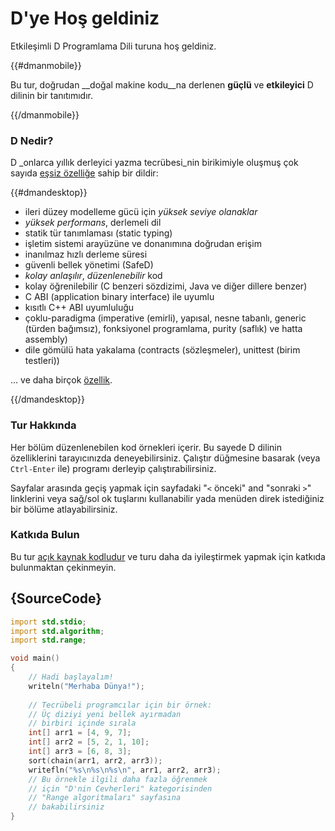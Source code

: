 # D'ye Hoş geldiniz

Etkileşimli D Programlama Dili turuna hoş geldiniz.

{{#dmanmobile}}

Bu tur, doğrudan __doğal makine kodu__na derlenen __güçlü__ ve __etkileyici__ D dilinin bir tanıtımıdır.

{{/dmanmobile}}

### D Nedir?

D _onlarca yıllık derleyici yazma tecrübesi_nin birikimiyle oluşmuş çok sayıda [eşsiz özelliğe](http://dlang.org/overview.html) sahip bir dildir:

{{#dmandesktop}}

- ileri düzey modelleme gücü için _yüksek seviye olanaklar_
- _yüksek performans_, derlemeli dil
- statik tür tanımlaması (static typing)
- işletim sistemi arayüzüne ve donanımına doğrudan erişim
- inanılmaz hızlı derleme süresi
- güvenli bellek yönetimi (SafeD)
- _kolay anlaşılır_, _düzenlenebilir_ kod
- kolay öğrenilebilir (C benzeri sözdizimi, Java ve diğer dillere benzer)
- C ABI (application binary interface) ile uyumlu
- kısıtlı C++ ABI uyumluluğu
- çoklu-paradigma (imperative (emirli), yapısal, nesne tabanlı, generic (türden bağımsız), fonksiyonel programlama, purity (saflık) ve hatta assembly)
- dile gömülü hata yakalama (contracts (sözleşmeler), unittest (birim testleri))

... ve daha birçok [özellik](http://dlang.org/overview.html).

{{/dmandesktop}}

### Tur Hakkında

Her bölüm düzenlenebilen kod örnekleri içerir. Bu sayede D dilinin özelliklerini tarayıcınızda deneyebilirsiniz. Çalıştır düğmesine basarak (veya `Ctrl-Enter` ile) programı derleyip çalıştırabilirsiniz.

Sayfalar arasında geçiş yapmak için sayfadaki "`<` önceki" and "sonraki `>`" linklerini veya sağ/sol ok tuşlarını kullanabilir yada menüden direk istediğiniz bir bölüme atlayabilirsiniz.

### Katkıda Bulun

Bu tur [açık kaynak kodludur](https://github.com/dlang-tour) ve turu daha da iyileştirmek yapmak için katkıda bulunmaktan çekinmeyin.

## {SourceCode}

```d
import std.stdio;
import std.algorithm;
import std.range;

void main()
{
    // Hadi başlayalım!
    writeln("Merhaba Dünya!");
    
    // Tecrübeli programcılar için bir örnek:
    // Üç diziyi yeni bellek ayırmadan
    // birbiri içinde sırala
    int[] arr1 = [4, 9, 7];
    int[] arr2 = [5, 2, 1, 10];
    int[] arr3 = [6, 8, 3];
    sort(chain(arr1, arr2, arr3));
    writefln("%s\n%s\n%s\n", arr1, arr2, arr3);
    // Bu örnekle ilgili daha fazla öğrenmek
    // için "D'nin Cevherleri" kategorisinden
    // "Range algoritmaları" sayfasına
	// bakabilirsiniz
}
```
